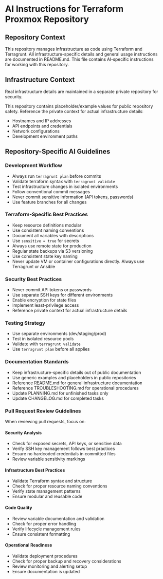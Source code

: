 # AI Instructions for Terraform Proxmox Repository

## Repository Context

This repository manages infrastructure as code using Terraform and Terragrunt. All infrastructure-specific details and general usage instructions  
are documented in README.md. This file contains AI-specific instructions for working with this repository.

## Infrastructure Context

Real infrastructure details are maintained in a separate private repository for security.

This repository contains placeholder/example values for public repository safety. Reference the private context for actual infrastructure details:

- Hostnames and IP addresses
- API endpoints and credentials
- Network configurations
- Development environment paths

## Repository-Specific AI Guidelines

### Development Workflow

- Always run `terragrunt plan` before commits
- Validate terraform syntax with `terragrunt validate`
- Test infrastructure changes in isolated environments
- Follow conventional commit messages
- Never commit sensitive information (API tokens, passwords)
- Use feature branches for all changes

### Terraform-Specific Best Practices

- Keep resource definitions modular
- Use consistent naming conventions
- Document all variables with descriptions
- Use `sensitive = true` for secrets
- Always use remote state for production
- Regular state backups via S3 versioning
- Use consistent state key naming
- Never update VM or container configurations directly. Always use Terragrunt or Ansible

### Security Best Practices

- Never commit API tokens or passwords
- Use separate SSH keys for different environments
- Enable encryption for state files
- Implement least-privilege access
- Reference private context for actual infrastructure details

### Testing Strategy

- Use separate environments (dev/staging/prod)
- Test in isolated resource pools
- Validate with `terragrunt validate`
- Use `terragrunt plan` before all applies

### Documentation Standards

- Keep infrastructure-specific details out of public documentation
- Use generic examples and placeholders in public repositories
- Reference README.md for general infrastructure documentation
- Reference TROUBLESHOOTING.md for operational procedures
- Update PLANNING.md for unfinished tasks only
- Update CHANGELOG.md for completed tasks

### Pull Request Review Guidelines

When reviewing pull requests, focus on:

#### Security Analysis

- Check for exposed secrets, API keys, or sensitive data
- Verify SSH key management follows best practices
- Ensure no hardcoded credentials in committed files
- Review variable sensitivity markings

#### Infrastructure Best Practices

- Validate Terraform syntax and structure
- Check for proper resource naming conventions
- Verify state management patterns
- Ensure modular and reusable code

#### Code Quality

- Review variable documentation and validation
- Check for proper error handling
- Verify lifecycle management rules
- Ensure consistent formatting

#### Operational Readiness

- Validate deployment procedures
- Check for proper backup and recovery considerations
- Review monitoring and alerting setup
- Ensure documentation is updated
